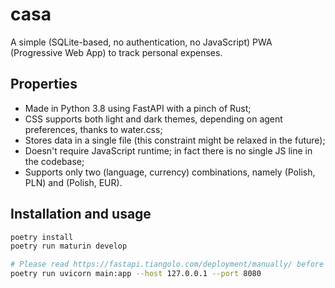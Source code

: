 # casa

A simple (SQLite-based, no authentication, no JavaScript) PWA (Progressive Web App) to track personal expenses.

## Properties

* Made in Python 3.8 using FastAPI with a pinch of Rust;
* CSS supports both light and dark themes, depending on agent preferences, thanks to water.css;
* Stores data in a single file (this constraint might be relaxed in the future);
* Doesn't require JavaScript runtime; in fact there is no single JS line in the codebase;
* Supports only two (language, currency) combinations, namely (Polish, PLN) and (Polish, EUR).

## Installation and usage

```bash
poetry install
poetry run maturin develop

# Please read https://fastapi.tiangolo.com/deployment/manually/ before deploying into production
poetry run uvicorn main:app --host 127.0.0.1 --port 8080
```

